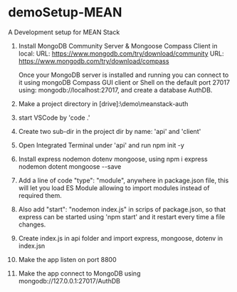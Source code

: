 # demoSetup-MEAN
A Development setup for MEAN Stack 

1. Install MongoDB Community Server & Mongoose Compass Client in local:
   URL: https://www.mongodb.com/try/download/community
   URL: https://www.mongodb.com/try/download/compass

   Once your MongoDB server is installed and running you can connect to it using 
   mongoDB Compass GUI client or Shell on the default port 27017
   using: mongodb://localhost:27017, and create a database AuthDB.

2.  Make a project directory in [drive]:\demo\meanstack-auth
3.  start VSCode by 'code .'
4.  Create two sub-dir in the project dir by name: 'api' and 'client'
5.  Open Integrated Terminal under 'api' and run npm init -y
6.  Install express nodemon dotenv mongoose, using npm i express nodemon dotent mongoose --save
7.  Add a line of code "type": "module", anywhere in package.json file, this will let you load ES Module
   allowing to import modules instead of required them.
8.  Also add "start": "nodemon index.js" in scrips of package.json, so that express can be started using 'npm start' and it restart every time a file changes.
9. Create index.js in api folder and import express, mongoose, dotenv in index.jsn
10. Make the app listen on port 8800
11. Make the app connect to MongoDB using mongodb://127.0.0.1:27017/AuthDB

